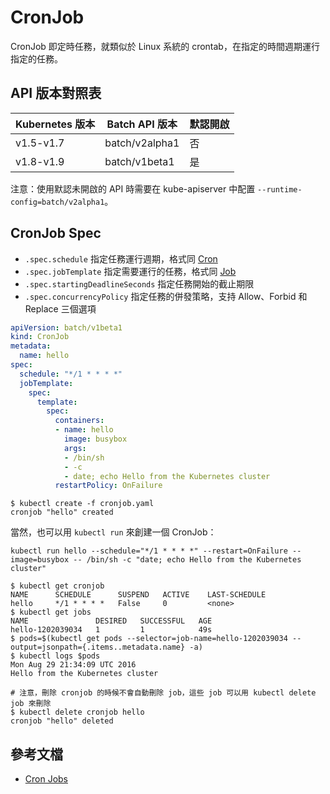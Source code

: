 # CronJob

CronJob 即定時任務，就類似於 Linux 系統的 crontab，在指定的時間週期運行指定的任務。

## API 版本對照表

| Kubernetes 版本 | Batch API 版本 | 默認開啟 |
| --------------- | -------------- | -------- |
| v1.5-v1.7       | batch/v2alpha1 | 否       |
| v1.8-v1.9       | batch/v1beta1  | 是       |

注意：使用默認未開啟的 API 時需要在 kube-apiserver 中配置 `--runtime-config=batch/v2alpha1`。

## CronJob Spec

- `.spec.schedule` 指定任務運行週期，格式同 [Cron](https://en.wikipedia.org/wiki/Cron)
- `.spec.jobTemplate` 指定需要運行的任務，格式同 [Job](job.md)
- `.spec.startingDeadlineSeconds` 指定任務開始的截止期限
- `.spec.concurrencyPolicy` 指定任務的併發策略，支持 Allow、Forbid 和 Replace 三個選項

```yaml
apiVersion: batch/v1beta1
kind: CronJob
metadata:
  name: hello
spec:
  schedule: "*/1 * * * *"
  jobTemplate:
    spec:
      template:
        spec:
          containers:
          - name: hello
            image: busybox
            args:
            - /bin/sh
            - -c
            - date; echo Hello from the Kubernetes cluster
          restartPolicy: OnFailure
```

```
$ kubectl create -f cronjob.yaml
cronjob "hello" created
```

當然，也可以用 `kubectl run` 來創建一個 CronJob：

```
kubectl run hello --schedule="*/1 * * * *" --restart=OnFailure --image=busybox -- /bin/sh -c "date; echo Hello from the Kubernetes cluster"
```

```
$ kubectl get cronjob
NAME      SCHEDULE      SUSPEND   ACTIVE    LAST-SCHEDULE
hello     */1 * * * *   False     0         <none>
$ kubectl get jobs
NAME               DESIRED   SUCCESSFUL   AGE
hello-1202039034   1         1            49s
$ pods=$(kubectl get pods --selector=job-name=hello-1202039034 --output=jsonpath={.items..metadata.name} -a)
$ kubectl logs $pods
Mon Aug 29 21:34:09 UTC 2016
Hello from the Kubernetes cluster

# 注意，刪除 cronjob 的時候不會自動刪除 job，這些 job 可以用 kubectl delete job 來刪除
$ kubectl delete cronjob hello
cronjob "hello" deleted
```

## 參考文檔

- [Cron Jobs](https://kubernetes.io/docs/concepts/workloads/controllers/cron-jobs/)
